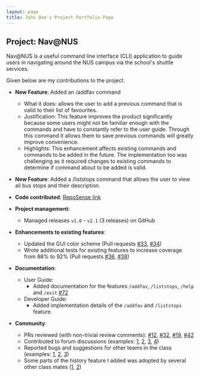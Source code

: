 ```yaml
---
layout: page
title: John Doe's Project Portfolio Page
---
```


## Project: Nav@NUS

Nav@NUS is a useful command line interface (CLI) application to guide users in navigating around the NUS campus
via the school's shuttle services.

Given below are my contributions to the project.

* **New Feature**: Added an /addfav command
  * What it does: allows the user to add a previous command that is valid to their list of favourites.
  * Justification: This feature improves the product significantly because some users might not be familiar enough with
   the commands and have to constantly refer to the user guide.
   Through this command it allows them to save previous commands will greatly improve convenience.
  * Highlights: This enhancement affects existing commands and commands to be added in the future. 
  The implementation too was challenging as it required changes to existing commands to determine if command about to be added is valid.
  
* **New Feature**: Added a /liststops command that allows the user to view all bus stops and their description.
* **Code contributed**: [RepoSense link]()

* **Project management**:
  * Managed releases `v1.0` - `v2.1` (3 releases) on GitHub

* **Enhancements to existing features**:
  * Updated the GUI color scheme (Pull requests [\#33](), [\#34]())
  * Wrote additional tests for existing features to increase coverage from 88% to 92% (Pull requests [\#36](), [\#38]())

* **Documentation**:
  * User Guide:
    * Added documentation for the features `/addfav`, `/liststops`, `/help` and `/exit` [\#72]()
  * Developer Guide:
    * Added implementation details of the `/addfav` and `/liststops` feature.

* **Community**:
  * PRs reviewed (with non-trivial review comments): [\#12](), [\#32](), [\#19](), [\#42]()
  * Contributed to forum discussions (examples: [1](), [2](), [3](), [4]())
  * Reported bugs and suggestions for other teams in the class (examples: [1](), [2](), [3]())
  * Some parts of the history feature I added was adopted by several other class mates ([1](), [2]())